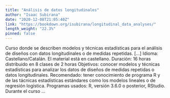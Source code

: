 ```yaml
---
title: "Análisis de datos longitudinales"
author: "Isaac Subirana"
date: "2020-12-08T21:05:40Z"
link: "https://bookdown.org/isubirana/longitudinal_data_analyses/"
length_weight: "22.3%"
pinned: false
---
```


Curso donde se describen modelos y técnicas estadísticas para el análisis de diseños con datos longitudinales o de medidas repetidas. [...] Idioma: Castellano/Catalán. El material está en castellano. Duración: 16 horas distribuido en 8 clases de 2 horas Objetivos: conocer modelos y técnicas estadísticas para analizar los datos de diseños de medidas repetidas o datos longitudinales. Recomendado: tener conocimiento de programa R y de las tácnicas estadísticas estándares como los modelos lineales o de regresión logística. Programas usados: R, versión 3.6.0 o posterior, RStudio. Durante el curso ...
